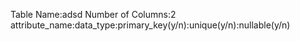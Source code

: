 Table Name:adsd
Number of Columns:2
attribute_name:data_type:primary_key(y/n):unique(y/n):nullable(y/n)
